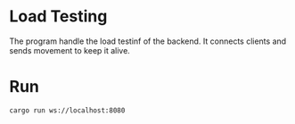 # Load Testing

The program handle the load testinf of the backend. It connects clients and sends movement to keep it alive.

# Run
```
cargo run ws://localhost:8080
```